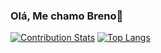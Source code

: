 ### Olá, Me chamo Breno👋



[![Contribution Stats](https://github-contribution-stats.vercel.app/api/?username=breno-rossi)](https://github.com/LordDashMe/github-contribution-stats/) 
[![Top Langs](https://github-readme-stats.vercel.app/api/top-langs/?username=breno-rossi&langs_count=5)](https://github.com/anuraghazra/github-readme-stats)

<!--
**breno-rossi/breno-rossi** is a ✨ _special_ ✨ repository because its `README.md` (this file) appears on your GitHub profile.

Here are some ideas to get you started:

- 🔭 I’m currently working on ...
- 🌱 I’m currently learning ...
- 👯 I’m looking to collaborate on ...
- 🤔 I’m looking for help with ...
- 💬 Ask me about ...
- 📫 How to reach me: ...
- 😄 Pronouns: ...
- ⚡ Fun fact: ...
-->
